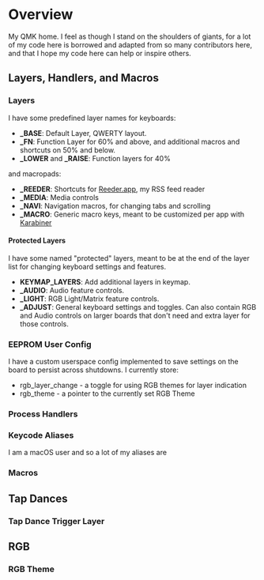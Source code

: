 # Overview

My QMK home. I feel as though I stand on the shoulders of giants, for a lot of my code here is borrowed and adapted from so many contributors here, and that I hope my code here can help or inspire others.

## Layers, Handlers, and Macros
### Layers

I have some predefined layer names for keyboards:
* **_BASE**: Default Layer, QWERTY layout.
* **_FN**: Function Layer for 60% and above, and additional macros and shortcuts on 50% and below. 
* **_LOWER** and **_RAISE**: Function layers for 40%

and macropads:
* **_REEDER**: Shortcuts for [Reeder.app](https://reederapp.com/), my RSS feed reader
* **_MEDIA**: Media controls
* **_NAVI**: Navigation macros, for changing tabs and scrolling
* **_MACRO**: Generic macro keys, meant to be customized per app with [Karabiner](https://pqrs.org/osx/karabiner/)

#### Protected Layers
I have some named "protected" layers, meant to be at the end of the layer list for changing keyboard settings and features.

* **KEYMAP_LAYERS**: Add additional layers in keymap.
* **_AUDIO**: Audio feature controls.
* **_LIGHT**: RGB Light/Matrix feature controls.
* **_ADJUST**: General keyboard settings and toggles. Can also contain RGB and Audio controls on larger boards that don't need and extra layer for those controls.

### EEPROM User Config

I have a custom userspace config implemented to save settings on the board to persist across shutdowns. I currently store:

* rgb_layer_change - a toggle for using RGB themes for layer indication
* rgb_theme - a pointer to the currently set RGB Theme

### Process Handlers

### Keycode Aliases

I am a macOS user and so a lot of my aliases are 

### Macros


## Tap Dances

### Tap Dance Trigger Layer

## RGB
### RGB Theme
